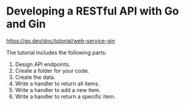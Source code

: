 # Developing a RESTful API with Go and Gin

https://go.dev/doc/tutorial/web-service-gin

The tutorial includes the following parts:

1. Design API endpoints.
2. Create a folder for your code.
3. Create the data.
4. Write a handler to return all items.
5. Write a handler to add a new item.
6. Write a handler to return a specific item.